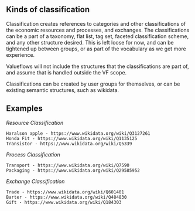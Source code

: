 ## Kinds of classification

Classification creates references to categories and other classifications of the economic resources and processes, and exchanges.  The classifications can be a part of a taxonomy, flat list, tag set, faceted classification scheme, and any other structure desired.  This is left loose for now, and can be tightened up between groups, or as part of the vocabulary as we get more experience.

Valueflows will not include the structures that the classifications are part of, and assume that is handled outside the VF scope.

Classifications can be created by user groups for themselves, or can be existing semantic structures, such as wikidata.

## Examples

*Resource Classification*

    Haralson apple - https://www.wikidata.org/wiki/Q3127261
    Honda Fit - https://www.wikidata.org/wiki/Q1135125
    Transistor - https://www.wikidata.org/wiki/Q5339

*Process Classification*

    Transport - https://www.wikidata.org/wiki/Q7590
    Packaging - https://www.wikidata.org/wiki/Q29585952

*Exchange Classification*

    Trade - https://www.wikidata.org/wiki/Q601401
    Barter - https://www.wikidata.org/wiki/Q484830
    Gift - https://www.wikidata.org/wiki/Q184303
